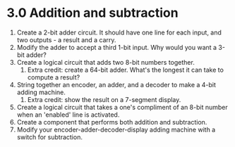 # 3.0 Addition and subtraction

1. Create a 2-bit adder circuit. It should have one line for each input, and two outputs - a result and a carry.
1. Modify the adder to accept a third 1-bit input. Why would you want a 3-bit adder?
1. Create a logical circuit that adds two 8-bit numbers together.
    1. Extra credit: create a 64-bit adder. What's the longest it can take to compute a result?
1. String together an encoder, an adder, and a decoder to make a 4-bit adding machine.
    1. Extra credit: show the result on a 7-segment display.
1. Create a logical circuit that takes a one's compliment of an 8-bit number when an 'enabled' line is activated.
1. Create a component that performs both addition and subtraction.
1. Modify your encoder-adder-decoder-display adding machine with a switch for subtraction.

